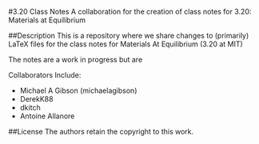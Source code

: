 #3.20 Class Notes
A collaboration for the creation of class notes for 3.20: Materials at Equilibrium

##Description
This is a repository where we share changes to (primarily) LaTeX files for the class notes for Materials At Equilibrium (3.20 at MIT)

The notes are a work in progress but are 

Collaborators Include:
* Michael A Gibson (michaelagibson)
* DerekK88
* dkitch
* Antoine Allanore

##License
The authors retain the copyright to this work.
